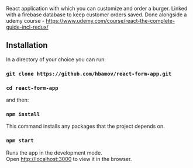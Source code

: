 React application with which you can customize and order a burger. Linked with a firebase database to keep customer orders saved.
Done alongside a udemy course - https://www.udemy.com/course/react-the-complete-guide-incl-redux/


## Installation

In a directory of your choice you can run:

### `git clone https://github.com/hbamov/react-form-app.git`

### `cd react-form-app`

and then:

### `npm install`

This command installs any packages that the project depends on.

### `npm start`

Runs the app in the development mode.<br />
Open [http://localhost:3000](http://localhost:3000) to view it in the browser.
